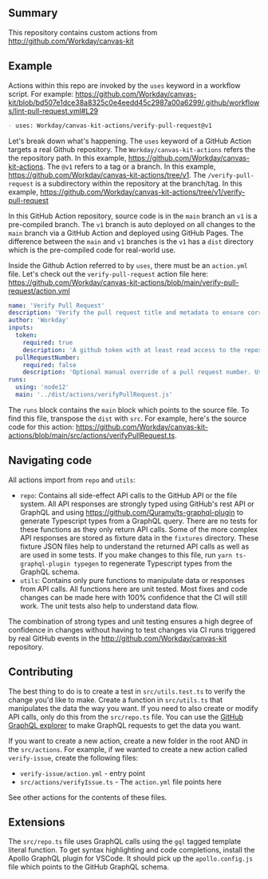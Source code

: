 ## Summary

This repository contains custom actions from http://github.com/Workday/canvas-kit

## Example

Actions within this repo are invoked by the `uses` keyword in a workflow script. For example: https://github.com/Workday/canvas-kit/blob/bd507e1dce38a8325c0e4eedd45c2987a00a6299/.github/workflows/lint-pull-request.yml#L29

```markdown
- uses: Workday/canvas-kit-actions/verify-pull-request@v1
```

Let's break down what's happening. The `uses` keyword of a GitHub Action targets a real Github repository. The
`Workday/canvas-kit-actions` refers the the repository path. In this example, https://github.com/Workday/canvas-kit-actions. The `@v1` refers to a tag or a branch. In this example, https://github.com/Workday/canvas-kit-actions/tree/v1. The `/verify-pull-request` is a subdirectory within the repository at the branch/tag. In this example, https://github.com/Workday/canvas-kit-actions/tree/v1/verify-pull-request

In this GitHub Action repository, source code is in the `main` branch an `v1` is a pre-compiled branch. The `v1` branch is auto deployed on all changes to the `main` branch via a GitHub Action and deployed using GitHub Pages. The difference between the `main` and `v1` branches is the `v1` has a `dist` directory which is the pre-compiled code for real-world use.

Inside the Github Action referred to by `uses`, there must be an `action.yml` file. Let's check out the `verify-pull-request` action file here: https://github.com/Workday/canvas-kit-actions/blob/main/verify-pull-request/action.yml

```yaml
name: 'Verify Pull Request'
description: 'Verify the pull request title and metadata to ensure correct changeset results'
author: 'Workday'
inputs:
  token:
    required: true
    description: 'A github token with at least read access to the repository'
  pullRequestNumber:
    required: false
    description: 'Optional manual override of a pull request number. Useful for workflow dispatch jobs.'
runs:
  using: 'node12'
  main: '../dist/actions/verifyPullRequest.js'
```

The `runs` block contains the `main` block which points to the source file. To find this file, transpose the `dist` with `src`. For example, here's the source code for this action: https://github.com/Workday/canvas-kit-actions/blob/main/src/actions/verifyPullRequest.ts.

## Navigating code

All actions import from `repo` and `utils`:

- `repo`: Contains all side-effect API calls to the GitHub API or the file system. All API responses are strongly typed using GitHub's rest API or GraphQL and using https://github.com/Quramy/ts-graphql-plugin to generate Typescript types from a GraphQL query. There are no tests for these functions as they only return API calls. Some of the more complex API responses are stored as fixture data in the `fixtures` directory. These fixture JSON files help to understand the returned API calls as well as are used in some tests. If you make changes to this file, run `yarn ts-graphql-plugin typegen` to regenerate Typescript types from the GraphQL schema.
- `utils`: Contains only pure functions to manipulate data or responses from API calls. All functions here are unit tested. Most fixes and code changes can be made here with 100% confidence that the CI will still work. The unit tests also help to understand data flow.

The combination of strong types and unit testing ensures a high degree of confidence in changes without having to test changes via CI runs triggered by real GitHub events in the http://github.com/Workday/canvas-kit repository.

## Contributing

The best thing to do is to create a test in `src/utils.test.ts` to verify the change you'd like
to make. Create a function in `src/utils.ts` that manipulates the data the way you want. If you
need to also create or modify API calls, only do this from the `src/repo.ts` file. You can use the [GitHub GraphQL explorer](https://docs.github.com/en/graphql/overview/explorer) to make GraphQL requests to get the data you want.

If you want to create a new action, create a new folder in the root AND in the `src/actions`.
For example, if we wanted to create a new action called `verify-issue`, create the following files:

- `verify-issue/action.yml` - entry point
- `src/actions/verifyIssue.ts` - The `action.yml` file points here

See other actions for the contents of these files.

## Extensions

The `src/repo.ts` file uses GraphQL calls using the `gql` tagged template literal function. To get syntax highlighting and code completions, install the Apollo GraphQL plugin for VSCode. It should pick up the `apollo.config.js` file which points to the GitHub GraphQL schema.
